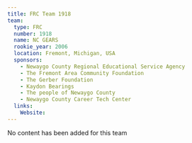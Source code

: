 ```yaml
---
title: FRC Team 1918
team:
  type: FRC
  number: 1918
  name: NC GEARS
  rookie_year: 2006
  location: Fremont, Michigan, USA
  sponsors:
    - Newaygo County Regional Educational Service Agency
    - The Fremont Area Community Foundation
    - The Gerber Foundation
    - Kaydon Bearings
    - The people of Newaygo County
    - Newaygo County Career Tech Center
  links:
    Website: 
---
```

No content has been added for this team